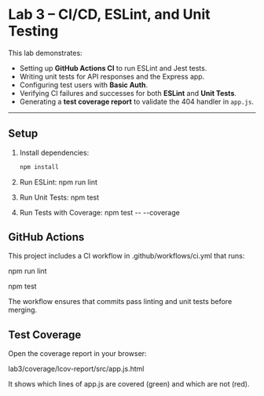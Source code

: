 # Lab 3 – CI/CD, ESLint, and Unit Testing  

This lab demonstrates:  
- Setting up **GitHub Actions CI** to run ESLint and Jest tests.  
- Writing unit tests for API responses and the Express app.  
- Configuring test users with **Basic Auth**.  
- Verifying CI failures and successes for both **ESLint** and **Unit Tests**.  
- Generating a **test coverage report** to validate the 404 handler in `app.js`.  

---

## Setup  

1. Install dependencies:
   ```bash
   npm install

2. Run ESLint:
   npm run lint

3. Run Unit Tests:
   npm test

4. Run Tests with Coverage:
   npm test -- --coverage

## GitHub Actions

This project includes a CI workflow in .github/workflows/ci.yml that runs:

npm run lint

npm test

The workflow ensures that commits pass linting and unit tests before merging.

## Test Coverage

Open the coverage report in your browser:

lab3/coverage/lcov-report/src/app.js.html


It shows which lines of app.js are covered (green) and which are not (red).   
